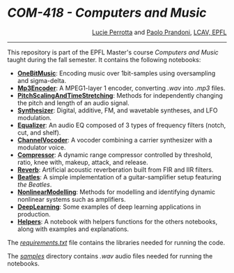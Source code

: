 # <i>COM-418 - Computers and Music</i>

<div align="right"><a href="https://people.epfl.ch/lucie.perrotta">Lucie Perrotta</a> and <a href="https://people.epfl.ch/paolo.prandoni">Paolo Prandoni</a>, <a href="https://www.epfl.ch/labs/lcav/">LCAV, EPFL</a></div>

---
This repository is part of the EPFL Master's course *Computers and Music* taught during the fall semester. It contains the following notebooks:
- **[OneBitMusic](./OneBitMusic.ipynb)**: Encoding music over 1bit-samples using oversampling and sigma-delta.
- **[Mp3Encoder](./Mp3Encoder/Mp3Encoder.ipynb)**: A MPEG1-layer 1 encoder, converting *.wav* into *.mp3* files.
- **[PitchScalingAndTimeStretching](./PitchScalingAndTimeStretching.ipynb)**: Methods for independently changing the pitch and length of an audio signal.
- **[Synthesizer](./Synthesizer.ipynb)**: Digital, additive, FM, and wavetable syntheses, and LFO modulation.
- **[Equalizer](./Equalizer.ipynb)**: An audio EQ composed of 3 types of frequency filters (notch, cut, and shelf).
- **[ChannelVocoder](.ChannelVocoder.ipynb)**: A vocoder combining a carrier synthesizer with a modulator voice.
- **[Compressor](./Compressor.ipynb)**: A dynamic range compressor controlled by threshold, ratio, knee with, makeup, attack, and release.
- **[Reverb](./Reverb.ipynb)**: Artificial acoustic reverberation built from FIR and IIR filters.
- **[Beatles](./Beatles.ipynb)**: A simple implementation of a guitar-samplifier setup featuring _the Beatles_.
- **[NonlinearModelling](./NonlinearModelling.ipynb)**: Methods for modelling and identifying dynamic nonlinear systems such as amplifiers.
- **[DeepLearning](./DeepLearning.ipynb)**: Some examples of deep learning applications in production.
- **[Helpers](./Helpers.ipynb)**: A notebook with helpers functions for the others notebooks, along with examples and explanations.

The *[requirements.txt](./requirements.txt)* file contains the libraries needed for running the code.

The *[samples](./samples/)* directory contains *.wav* audio files needed for running the notebooks.

